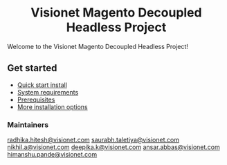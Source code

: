 <h1 align="center">Visionet Magento Decoupled Headless Project</h1>

Welcome to the Visionet Magento Decoupled Headless Project!

## Get started

- [Quick start install](https://experienceleague.adobe.com/docs/commerce-operations/installation-guide/composer.html)
- [System requirements](https://experienceleague.adobe.com/docs/commerce-operations/installation-guide/system-requirements.html)
- [Prerequisites](https://experienceleague.adobe.com/docs/commerce-operations/installation-guide/prerequisites/overview.html)
- [More installation options](https://experienceleague.adobe.com/docs/commerce-operations/installation-guide/overview.html)

### Maintainers

radhika.hitesh@visionet.com
saurabh.taletiya@visionet.com
nikhil.a@visionet.com
deepika.k@visionet.com
ansar.abbas@visionet.com
himanshu.pande@visionet.com
